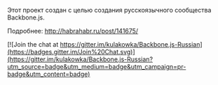 Этот проект создан с целью создания русскоязычного сообщества Backbone.js. 

Подробнее: http://habrahabr.ru/post/141675/


[![Join the chat at https://gitter.im/kulakowka/Backbone.js-Russian](https://badges.gitter.im/Join%20Chat.svg)](https://gitter.im/kulakowka/Backbone.js-Russian?utm_source=badge&utm_medium=badge&utm_campaign=pr-badge&utm_content=badge)